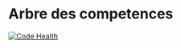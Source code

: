 # Arbre des competences

[![Code Health](https://landscape.io/github/nils-van-zuijlen/arbre_competences/master/landscape.svg?style=flat)](https://landscape.io/github/nils-van-zuijlen/arbre_competences/master)
